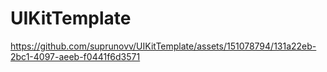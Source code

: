 # UIKitTemplate
https://github.com/suprunovv/UIKitTemplate/assets/151078794/131a22eb-2bc1-4097-aeeb-f0441f6d3571


